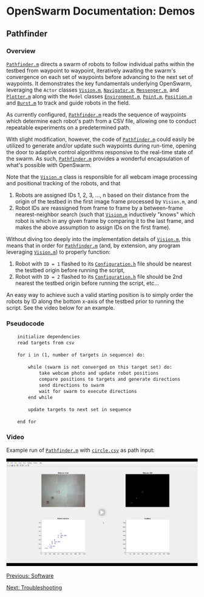 # OpenSwarm Documentation: Demos

## Pathfinder

### Overview

[`Pathfinder.m`](../Matlab/Controllers/Pathfinder.m) directs a swarm of robots to follow individual paths within the testbed from waypoint to waypoint, iteratively awaiting the swarm's convergence on each set of waypoints before advancing to the next set of waypoints. It demonstrates the key fundamentals underlying OpenSwarm, leveraging the `Actor` classes [`Vision.m`](../Matlab/Actors/Vision.m), [`Navigator.m`](../Matlab/Actors/Navigator.m), [`Messenger.m`](../Matlab/Actors/Messenger.m), and [`Plotter.m`](../Matlab/Actors/Plotter.m) along with the `Model` classes [`Environment.m`](../Matlab/Models/Environment.m), [`Point.m`](../Matlab/Models/Point.m), [`Position.m`](../Matlab/Models/Position.m) and [`Burst.m`](../Matlab/Models/Burst.m) to track and guide robots in the field.

As currently configured, [`Pathfinder.m`](../Matlab/Controllers/Pathfinder.m) reads the sequence of waypoints which determine each robot's path from a CSV file, allowing one to conduct repeatable experiments on a predetermined path.

With slight modification, however, the code of [`Pathfinder.m`](../Matlab/Controllers/Pathfinder.m) could easily be utilized to generate and/or update such waypoints during run-time, opening the door to adaptive control algorithms responsive to the real-time state of the swarm. As such, [`Pathfinder.m`](../Matlab/Controllers/Pathfinder.m) provides a wonderful encapsulation of what's possible with OpenSwarm.

Note that the [`Vision.m`](../Matlab/Actors/Vision.m) class is responsible for all webcam image processing and positional tracking of the robots, and that

1. Robots are assigned IDs 1, 2, 3, ..., n based on their distance from the origin of the testbed in the first image frame processed by `Vision.m`, and
2. Robot IDs are reassigned from frame to frame by a between-frame nearest-neighbor search (such that [`Vision.m`](../Matlab/Actors/Vision.m) inductively "knows" which robot is which in any given frame by comparing it to the last frame, and makes the above assumption to assign IDs on the first frame).

Without diving too deeply into the implementation details of [`Vision.m`](../Matlab/Actors/Vision.m), this means that in order for [`Pathfinder.m`](../Matlab/Controllers/Pathfinder.m) (and, by extension, any program leveraging [`Vision.m`](../Matlab/Actors/Vision.m)) to properly function:

1. Robot with `ID = 1` flashed to its [`Configuration.h`](../Arduino/src/include/Configuration.h) file should be nearest the testbed origin before running the script,
2. Robot with `ID = 2` flashed to its [`Configuration.h`](../Arduino/src/include/Configuration.h) file should be 2nd nearest the testbed origin before running the script, etc...

An easy way to achieve such a valid starting position is to simply order the robots by ID along the bottom x-axis of the testbed prior to running the script. See the video below for an example.

### Pseudocode

        initialize dependencies
        read targets from csv

        for i in (1, number of targets in sequence) do:

            while (swarm is not converged on this target set) do:
                take webcam photo and update robot positions
                compare positions to targets and generate directions
                send directions to swarm
                wait for swarm to execute directions
            end while

            update targets to next set in sequence

        end for

### Video

Example run of [`Pathfinder.m`](../Matlab/Controllers/Pathfinder.m) with [`circle.csv`](../Matlab/Data/circle.csv) as path input:

[![](Images/SwarmCircleThumbnail.png)](https://drive.google.com/file/d/1sg5UwmmTrKHravdvXssg3EsE5B3mb11p/preview)

<a href=04-Software.md>Previous: Software</a>

<a href=A1-Troubleshooting.md>Next: Troubleshooting</a>
